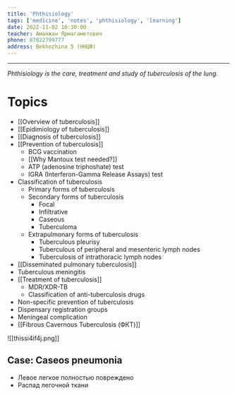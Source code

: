 ```yaml
---
title: 'Phthisiology'
tags: ['medicine', 'notes', 'phthisiology', 'learning']
date: 2022-11-02 10:30:00
teacher: Аманжан Ярмагаметович
phone: 87022799777
address: Bekhozhina 5 (ННЦФ)
---
```

---

*Phthisiology is the care, treatment and study of tuberculosis of the lung.*


# Topics

- [[Overview of tuberculosis]]
- [[Epidimiology of tuberculosis]]
- [[Diagnosis of tuberculosis]]
- [[Prevention of tuberculosis]]
	- BCG vaccination
	- [[Why Mantoux test needed?]]
	- ATP (adenosine triphoshate) test
	- IGRA (Interferon-Gamma Release Assays) test
- Classification of tuberculosis
	- Primary forms of tuberculosis
	- Secondary forms of tuberculosis
		- Focal
		- Infiltrative
		- Caseous
		- Tuberculoma
	- Extrapulmonary forms of tuberculosis
		- Tuberculous pleurisy
		- Tuberculous of peripheral and mesenteric lymph nodes
		- Tuberculosis of intrathoracic lymph nodes
- [[Disseminated pulmonary tuberculosis]]
- Tuberculous meningitis
- [[Treatment of tuberculosis]]
	- MDR/XDR-TB
	- Classification of anti-tuberculosis drugs
- Non-specific prevention of tuberculosis
- Dispensary registration groups
- Meningeal complication
- [[Fibrous Cavernous Tuberculosis (ФКТ)]]


![[thissi4if4j.png]]



## Case: Caseos pneumonia

- Левое легкое полностью повреждено
- Распад легочной ткани
